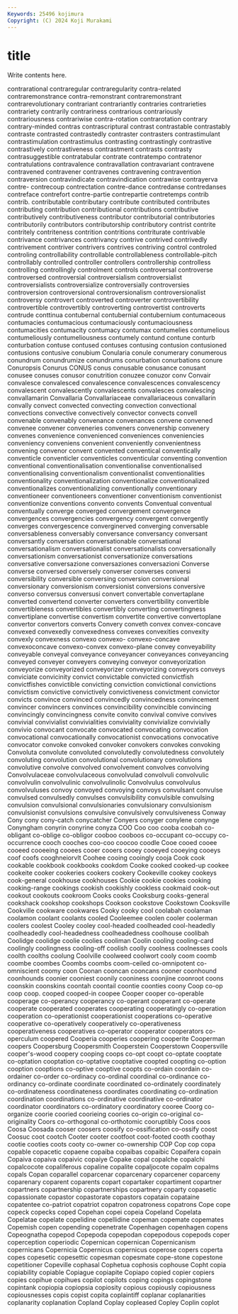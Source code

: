 ```yaml
---
Keywords: 25496 kojimura
Copyright: (C) 2024 Koji Murakami
---
```


# title

Write contents here.



 contrarational contraregular contraregularity contra-related contraremonstrance contra-remonstrant contraremonstrant contrarevolutionary
contrariant contrariantly contraries contrarieties contrariety contrarily contrariness contrarious contrariously contrariousness
contrariwise contra-rotation contrarotation contrary contrary-minded contras contrascriptural contrast contrastable contrastably
contraste contrasted contrastedly contraster contrasters contrastimulant contrastimulation contrastimulus contrasting contrastingly
contrastive contrastively contrastiveness contrastment contrasts contrasty contrasuggestible contratabular contrate contratempo
contratenor contratulations contravalence contravallation contravariant contravene contravened contravener contravenes contravening
contravention contraversion contravindicate contravindication contrawise contrayerva contre- contrecoup contrectation contre-dance
contredanse contredanses contreface contrefort contre-partie contrepartie contretemps contrib contrib. contributable
contributary contribute contributed contributes contributing contribution contributional contributions contributive contributively
contributiveness contributor contributorial contributories contributorily contributors contributorship contributory contrist contrite
contritely contriteness contrition contritions contriturate contrivable contrivance contrivances contrivancy contrive
contrived contrivedly contrivement contriver contrivers contrives contriving control controled controling
controllability controllable controllableness controllable-pitch controllably controlled controller controllers controllership controlless
controlling controllingly controlment controls controversal controverse controversed controversial controversialism controversialist
controversialists controversialize controversially controversies controversion controversional controversionalism controversionalist controversy controvert
controverted controverter controvertibility controvertible controvertibly controverting controvertist controverts contrude conttinua
contubernal contubernial contubernium contumaceous contumacies contumacious contumaciously contumaciousness contumacities contumacity
contumacy contumax contumelies contumelious contumeliously contumeliousness contumely contund contune conturb
conturbation contuse contused contuses contusing contusion contusioned contusions contusive conubium
Conularia conule conumerary conumerous conundrum conundrumize conundrums conurbation conurbations conure
Conuropsis Conurus CONUS conus conusable conusance conusant conusee conuses conusor
conutrition conuzee conuzor conv Convair convalesce convalesced convalescence convalescences convalescency
convalescent convalescently convalescents convalesces convalescing convallamarin Convallaria Convallariaceae convallariaceous convallarin
convally convect convected convecting convection convectional convections convective convectively convector
convects convell convenable convenably convenance convenances convene convened convenee convener
conveneries conveners convenership convenery convenes convenience convenienced conveniences conveniencies conveniency
conveniens convenient conveniently convenientness convening convenor convent convented conventical conventically
conventicle conventicler conventicles conventicular conventing convention conventional conventionalisation conventionalise conventionalised
conventionalising conventionalism conventionalist conventionalities conventionality conventionalization conventionalize conventionalized conventionalizes conventionalizing
conventionally conventionary conventioneer conventioneers conventioner conventionism conventionist conventionize conventions convento
convents Conventual conventual conventually converge converged convergement convergence convergences convergencies
convergency convergent convergently converges convergescence converginerved converging conversable conversableness conversably
conversance conversancy conversant conversantly conversation conversationable conversational conversationalism conversationalist conversationalists
conversationally conversationism conversationist conversationize conversations conversative conversazione conversaziones conversazioni Converse
converse conversed conversely converser converses conversi conversibility conversible conversing conversion
conversional conversionary conversionism conversionist conversions conversive converso conversus conversusi convert
convertable convertaplane converted convertend converter converters convertibility convertible convertibleness convertibles
convertibly converting convertingness convertiplane convertise convertism convertite convertive convertoplane convertor
convertors converts Convery conveth convex convex-concave convexed convexedly convexedness convexes
convexities convexity convexly convexness convexo convexo- convexo-concave convexoconcave convexo-convex convexo-plane
convey conveyability conveyable conveyal conveyance conveyancer conveyances conveyancing conveyed conveyer
conveyers conveying conveyor conveyorization conveyorize conveyorized conveyorizer conveyorizing conveyors conveys
conviciate convicinity convict convictable convicted convictfish convictfishes convictible convicting conviction
convictional convictions convictism convictive convictively convictiveness convictment convictor convicts convince
convinced convincedly convincedness convincement convincer convincers convinces convincibility convincible convincing
convincingly convincingness convite convito convival convive convives convivial convivialist convivialities
conviviality convivialize convivially convivio convocant convocate convocated convocating convocation convocational
convocationally convocationist convocations convocative convocator convoke convoked convoker convokers convokes
convoking Convoluta convolute convoluted convolutedly convolutedness convolutely convoluting convolution convolutional
convolutionary convolutions convolutive convolve convolved convolvement convolves convolving Convolvulaceae convolvulaceous
convolvulad convolvuli convolvulic convolvulin convolvulinic convolvulinolic Convolvulus convolvulus convolvuluses convoy
convoyed convoying convoys convulsant convulse convulsed convulsedly convulses convulsibility convulsible
convulsing convulsion convulsional convulsionaries convulsionary convulsionism convulsionist convulsions convulsive convulsively
convulsiveness Conway Cony cony cony-catch conycatcher Conyers conyger conylene conynge
Conyngham conyrin conyrine conyza COO Coo coo cooba coobah co-obligant
co-oblige co-obligor cooboo cooboos co-occupant co-occupy co-occurrence cooch cooches coo-coo
coocoo coodle Cooe cooed cooee cooeed cooeeing cooees cooer cooers
cooey cooeyed cooeying cooeys coof coofs cooghneiorvlt Coohee cooing cooingly
cooja Cook cook cookable cookbook cookbooks cookdom Cooke cooked cooked-up
cookee cookeite cooker cookeries cookers cookery Cookeville cookey cookeys cook-general
cookhouse cookhouses Cookie cookie cookies cooking cooking-range cookings cookish cookishly
cookless cookmaid cook-out cookout cookouts cookroom Cooks cooks Cooksburg cooks-general
cookshack cookshop cookshops Cookson cookstove Cookstown Cooksville Cookville cookware cookwares
Cooky cooky cool coolabah coolaman coolamon coolant coolants cooled Cooleemee
coolen cooler coolerman coolers coolest Cooley cooley cool-headed coolheaded cool-headedly
coolheadedly cool-headedness coolheadedness coolhouse coolibah Coolidge coolidge coolie coolies cooliman
Coolin cooling cooling-card coolingly coolingness cooling-off coolish coolly coolness coolnesses
cools coolth coolths coolung Coolville coolweed coolwort cooly coom coomb
coombe coombes Coombs coombs coom-ceiled co-omnipotent co-omniscient coomy coon Coonan
cooncan cooncans cooner coonhound coonhounds coonier cooniest coonily cooniness coonjine
coonroot coons coonskin coonskins coontah coontail coontie coonties coony Coop
co-op coop coop. cooped cooped-in coopee Cooper cooper co-operable cooperage
co-operancy cooperancy co-operant cooperant co-operate cooperate cooperated cooperates cooperating cooperatingly
co-operation cooperation co-operationist cooperationist cooperations co-operative cooperative co-operatively cooperatively co-operativeness
cooperativeness cooperatives co-operator cooperator cooperators co-operculum coopered Cooperia cooperies coopering
cooperite Cooperman coopers Coopersburg Coopersmith Cooperstein Cooperstown Coopersville cooper's-wood coopery
cooping coops co-opt coopt co-optate cooptate co-optation cooptation co-optative cooptative
coopted coopting co-option cooption cooptions co-optive cooptive coopts co-ordain coordain
co-ordainer co-order co-ordinacy co-ordinal coordinal co-ordinance co-ordinancy co-ordinate coordinate coordinated
co-ordinately coordinately co-ordinateness coordinateness coordinates coordinating co-ordination coordination coordinations co-ordinative
coordinative co-ordinator coordinator coordinators co-ordinatory coordinatory cooree Coorg co-organize coorie
cooried coorieing coories co-origin co-original co-originality Coors co-orthogonal co-orthotomic cooruptibly
Coos coos Coosa Coosada cooser coosers coosify co-ossification co-ossify coost
Coosuc coot cootch Cooter cooter cootfoot coot-footed cooth coothay cootie
cooties coots cooty co-owner co-ownership COP Cop cop copa copable
copacetic copaene copaiba copaibas copaibic Copaifera copain Copaiva copaiva copaivic
copaiye Copake copal copalche copalchi copalcocote copaliferous copaline copalite copaljocote
copalm copalms copals Copan coparallel coparcenar coparcenary coparcener coparceny coparenary
coparent coparents copart copartaker copartiment copartner copartners copartnership copartnerships copartnery
coparty copasetic copassionate copastor copastorate copastors copatain copataine copatentee co-patriot
copatriot copatron copatroness copatrons Cope cope copeck copecks coped Copehan
copei copeia Copeland Copelata Copelatae copelate copelidine copellidine copeman copemate
copemates Copemish copen copending copenetrate Copenhagen copenhagen copens Copeognatha copepod
Copepoda copepodan copepodous copepods coper coperception coperiodic Copernican copernican Copernicanism
copernicans Copernicia Copernicus copernicus coperose copers coperta copes copesetic copesettic
copesman copesmate cope-stone copestone copetitioner Copeville cophasal Cophetua cophosis cophouse
Copht copia copiability copiable Copiague copiapite Copiapo copied copier copiers
copies copihue copihues copilot copilots coping copings copingstone copintank copiopia
copiopsia copiosity copious copiously copiousness copiousnesses copis copist copita coplaintiff
coplanar coplanarities coplanarity coplanation Copland Coplay copleased Copley Coplin coplot
